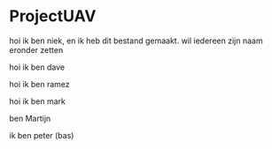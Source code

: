 ﻿# ProjectUAV
 
 hoi ik ben niek, en ik heb dit bestand gemaakt. wil iedereen zijn naam eronder zetten
 
 hoi ik ben dave
 
 hoi ik ben ramez

hoi ik ben mark

ben Martijn

ik ben peter (bas)

